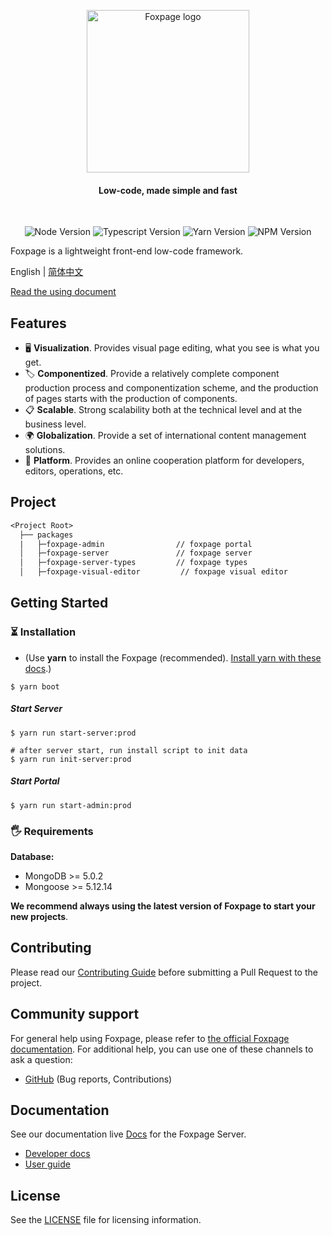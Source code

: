 <p align="center">
  <!-- <a href="https://console.foxfamily.io/page/#"> -->
    <img src="https://www.foxpage.io/logo.jpg" width="260px" alt="Foxpage logo" />
  <!-- </a> -->
</p>
<h4 align="center">Low-code, made simple and fast</h4>
<!-- <p align="center"><a href="https://console.foxfamily.io/page/#/">Try live demo</a></p> -->
<br />

<p align="center">
  <img src="https://img.shields.io/badge/node-%3E%3D14.15.1-brightgreen" alt="Node Version" />
  <img src="https://img.shields.io/badge/typescript-%3E%3D4.3.0-brightgreen" alt="Typescript Version" />
  <img src="https://img.shields.io/badge/yarn-1.22.5-blue" alt="Yarn Version" />
  <img src="https://img.shields.io/badge/npm-%3E%3D6.14.x-blue" alt="NPM Version" />
</p>

Foxpage is a lightweight front-end low-code framework.

English | [简体中文](./README.zh-CN.md)

<a href="https://www.foxpage.io/#/guide" target="_blank">Read the using document</a>

## Features

- 🖥️ **Visualization**. Provides visual page editing, what you see is what you get.
- 🏷️ **Componentized**. Provide a relatively complete component production process and componentization scheme, and the production of pages starts with the production of components.
- 📋 **Scalable**. Strong scalability both at the technical level and at the business level.
- 🌍 **Globalization**. Provide a set of international content management solutions.
- 📡 **Platform**. Provides an online cooperation platform for developers, editors, operations, etc.

## Project

```txt
<Project Root>
  ├── packages
  |   ├─foxpage-admin                // foxpage portal
  │   ├─foxpage-server               // foxpage server
  │   ├─foxpage-server-types         // foxpage types
  │   ├─foxpage-visual-editor         // foxpage visual editor
```

## Getting Started

<!-- Read the Getting Started tutorial or follow the steps below: -->

### ⏳ Installation

- (Use **yarn** to install the Foxpage (recommended). [Install yarn with these docs](https://yarnpkg.com/lang/en/docs/install/).)

```shell
$ yarn boot
```

##### Start Server

```shell
$ yarn run start-server:prod

# after server start, run install script to init data
$ yarn run init-server:prod

```

##### Start Portal

```shell
$ yarn run start-admin:prod
```

### 🖐 Requirements

**Database:**

- MongoDB >= 5.0.2
- Mongoose >= 5.12.14

**We recommend always using the latest version of Foxpage to start your new projects**.

## Contributing

Please read our [Contributing Guide](https://www.foxpage.io/#/guide/contribute) before submitting a Pull Request to the project.

## Community support

For general help using Foxpage, please refer to [the official Foxpage documentation](https://www.foxpage.io/). For additional help, you can use one of these channels to ask a question:

- [GitHub](https://github.com/foxpage/foxpage) (Bug reports, Contributions)

## Documentation

See our documentation live [Docs](https://www.foxpage.io/) for the Foxpage Server.

- [Developer docs](https://www.foxpage.io/#/developer)
- [User guide](https://www.foxpage.io/#/course)

<!-- ## Try live demo

See for yourself what's under the hood by getting access to a [Foxpage project](https://console.foxfamily.io/page/#/) with sample data. -->

## License

See the [LICENSE](./LICENSE) file for licensing information.
